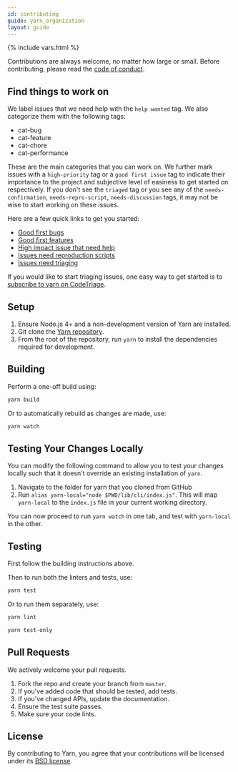```yaml
---
id: contributing
guide: yarn_organization
layout: guide
---
```


{% include vars.html %}

Contributions are always welcome, no matter how large or small. Before contributing,
please read the [code of conduct]({{url_base}}/org/code-of-conduct).

## Find things to work on

We label issues that we need help with the `help wanted` tag. We also categorize them with the following tags:

- cat-bug
- cat-feature
- cat-chore
- cat-performance

These are the main categories that you can work on. We further mark issues with a `high-priority` tag or a `good first issue` tag to indicate their importance to the project and subjective level of easiness to get started on respectively. If you don't see the `triaged` tag or you see any of the `needs-confirmation`, `needs-repro-script`, `needs-discussion` tags, it may not be wise to start working on these issues.

Here are a few quick links to get you started:

- [Good first bugs](https://github.com/yarnpkg/yarn/issues?q=is%3Aopen+is%3Aissue+label%3A%22help+wanted%22+label%3Atriaged+label%3Acat-bug+label%3A%22good+first+issue%22)
- [Good first features](https://github.com/yarnpkg/yarn/issues?utf8=%E2%9C%93&q=is%3Aopen%20is%3Aissue%20label%3A%22help%20wanted%22%20label%3Atriaged%20label%3Acat-feature%20label%3A%22good%20first%20issue%22%20)
- [High impact issue that need help](https://github.com/yarnpkg/yarn/issues?q=is%3Aopen+is%3Aissue+label%3A%22help+wanted%22+label%3Ahigh-priority+label%3Atriaged)
- [Issues need reproduction scripts](https://github.com/yarnpkg/yarn/issues?utf8=%E2%9C%93&q=is%3Aopen%20is%3Aissue%20label%3A%22needs-repro-script%22)
- [Issues need triaging](https://github.com/yarnpkg/yarn/issues?utf8=%E2%9C%93&q=is%3Aopen%20is%3Aissue%20-label%3Atriaged)

If you would like to start triaging issues, one easy way to get started is to [subscribe to yarn on CodeTriage](https://www.codetriage.com/yarnpkg/yarn).

## Setup <a class="toc" id="toc-setup" href="#toc-setup"></a>

1. Ensure Node.js 4+ and a non-development version of Yarn are installed.
1. Git clone the [Yarn repository](https://github.com/yarnpkg/yarn).
1. From the root of the repository, run `yarn` to install the dependencies required for development.

## Building <a class="toc" id="toc-building" href="#toc-building"></a>

Perform a one-off build using:

```sh
yarn build
```

Or to automatically rebuild as changes are made, use:

```sh
yarn watch
```

## Testing Your Changes Locally <a class="toc" id="toc-local-testing" href="#toc-local-testing"></a>

You can modify the following command to allow you to test your changes locally such that it doesn't override an existing installation of `yarn`.

1.  Navigate to the folder for yarn that you cloned from GitHub
1.  Run `alias yarn-local="node $PWD/lib/cli/index.js"`. This will map `yarn-local` to the `index.js` file in your current working directory.

You can now proceed to run `yarn watch` in one tab, and test with `yarn-local` in the other.

## Testing <a class="toc" id="toc-testing" href="#toc-testing"></a>

First follow the building instructions above.

Then to run both the linters and tests, use:

```sh
yarn test
```

Or to run them separately, use:

```sh
yarn lint
```

```sh
yarn test-only
```

## Pull Requests <a class="toc" id="toc-pull-requests" href="#toc-pull-requests"></a>

We actively welcome your pull requests.

1.  Fork the repo and create your branch from `master`.
2.  If you've added code that should be tested, add tests.
3.  If you've changed APIs, update the documentation.
4.  Ensure the test suite passes.
5.  Make sure your code lints.

## License <a class="toc" id="toc-license" href="#toc-license"></a>

By contributing to Yarn, you agree that your contributions will be licensed
under its [BSD license](https://github.com/yarnpkg/yarn/blob/master/LICENSE).
